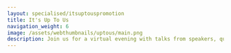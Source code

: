 ```yaml
---
layout: specialised/itsuptouspromotion
title: It's Up To Us
navigation_weight: 6
image: /assets/webthumbnails/uptous/main.png
description: Join us for a virtual evening with talks from speakers, quizzes and a celebration of Labour Party heritage.
---
```

